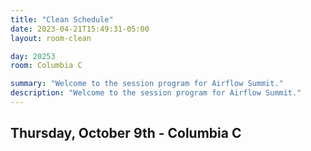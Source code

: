 ```yaml
---
title: "Clean Schedule"
date: 2023-04-21T15:49:31-05:00
layout: room-clean

day: 20253
room: Columbia C

summary: "Welcome to the session program for Airflow Summit."
description: "Welcome to the session program for Airflow Summit."
---
```


## Thursday, October 9th - Columbia C